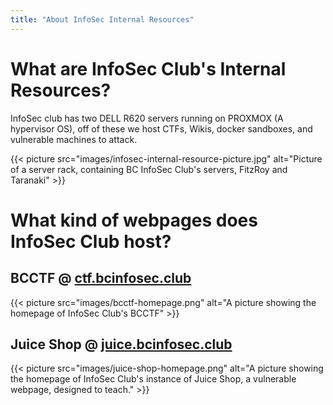 ```yaml
---
title: "About InfoSec Internal Resources"
---
```


# What are InfoSec Club's Internal Resources?

InfoSec club has two DELL R620 servers running on PROXMOX (A hypervisor OS), off of these we host CTFs, Wikis, docker sandboxes, and vulnerable machines to attack.

{{< picture src="images/infosec-internal-resource-picture.jpg" alt="Picture of a server rack, containing BC InfoSec Club's servers, FitzRoy and Taranaki" >}}

# What kind of webpages does InfoSec Club host?

## BCCTF @ [ctf.bcinfosec.club](https://ctf.bcinfosec.club)

{{< picture src="images/bcctf-homepage.png" alt="A picture showing the homepage of InfoSec Club's BCCTF" >}}

## Juice Shop @ [juice.bcinfosec.club](https://juice.bcinfosec.club)

{{< picture src="images/juice-shop-homepage.png" alt="A picture showing the homepage of InfoSec Club's instance of Juice Shop, a vulnerable webpage, designed to teach." >}}
